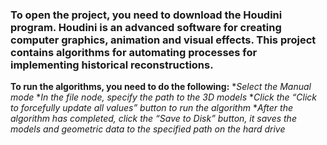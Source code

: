 ### To open the project, you need to download the Houdini program. Houdini is an advanced software for creating computer graphics, animation and visual effects. This project contains algorithms for automating processes for implementing historical reconstructions.

**To run the algorithms, you need to do the following:**
**Select the Manual mode*
**In the file node, specify the path to the 3D models*
**Click the “Click to forcefully update all values” button to run the algorithm*
**After the algorithm has completed, click the “Save to Disk” button, it saves the models and geometric data to the specified path on the hard drive*
